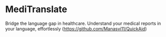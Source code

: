 # MediTranslate
Bridge the language gap in healthcare. Understand your medical reports in your language, effortlessly (https://github.com/Manasvi11/QuickAid)

